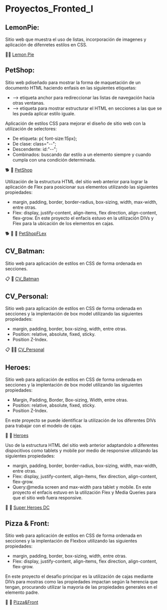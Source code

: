 # Proyectos_Fronted_I
## LemonPie: 
Sitio web que muestra el uso de listas, incorporación de imagenes y aplicación de difenretes estilos en CSS.

🍋🍰 <a href="https://cecigonz.github.io/Fronted_I/LemonPie" target="_blank">Lemon Pie</a> 

## PetShop:
Sitio web pdiseñado para mostrar la forma de maquetación de un documento HTML haciendo enfasis en las siguientes etiquetas:
 * <a> --> etiqueta anchor para redireccionar las listas de navegación hacia otras ventanas.
 * <div> --> etiqueta para mostrar estructurar el HTML en secciones a las que se les pueda aplicar estilo iguale.
Aplicación de estilos CSS para mejorar el diseño de sitio web con la utilización de selectores:
 * De etiqueta: p{ font-size:15px};
 * De clase: class="--";
 * Descendente: id:"--";
 * Combinados: buscando dar estilo a un elemento siempre y cuando cumpla con una condición determinada. 
  
🐕 👜 <a href="https://cecigonz.github.io/Fronted_I/petShop" target="_blank">PetShop</a>
  
Utilización de la estructura HTML del sitio web anterior para lograr la aplicación de Flex para posicionar sus elementos utilizando las siguientes propiedades:
  * margin, padding, border, border-radius, box-sizing, width, max-width, entre otras.
  * Flex: display, justify-content, align-items, flex direction, align-content, flex-grow.
 En este proyecto el enfacis estuvo en la utilización DIVs y Flex para la ubicación de los elementos en cajas.

  🐕 👜 🥘 <a href="https://cecigonz.github.io/Fronted_I/petShopFlex" target="_blank">PetShopFLex</a>
  

## CV_Batman:
Sitio web para aplicación de estilos en CSS de forma ordenada en secciones.

📋 🦇 <a href="https://cecigonz.github.io/Fronted_I/CV_Batman" target="_blank">CV_Batman</a>

## CV_Personal:
Sitio web para aplicación de estilos en CSS de forma ordenada en secciones y la implentación de box model utilizando las siguientes propiedades:
* margin, padding, border, box-sizing, width, entre otras.
* Position: relative, absolute, fixed, sticky.
* Position Z-Index.

📋 👩‍💻 <a href="https://cecigonz.github.io/Fronted_I/CV_Personal" target="_blank">CV_Personal</a>

## Heroes:
Sitio web para aplicación de estilos en CSS de forma ordenada en secciones y la implentación de box model utilizando las siguientes propiedades:
* Margin, Padding, Border, Box-sizing, Width, entre otras.
* Position: relative, absolute, fixed, sticky.
* Position Z-Index.

En este proyecto se puede identificar la utilización de los diferentes DIVs para trabajar con el modelo de cajas.

🦇 🦸 <a href="https://cecigonz.github.io/Fronted_I/Heroes" target="_blank">Heroes</a>

Uso de la estructura HTML del sitio web anterior adaptandolo a diferentes dispocitivos como tablets y mobile por medio de responsive utilizando las siguientes propiedades:
  * margin, padding, border, border-radius, box-sizing, width, max-width, entre otras.
  * Flex: display, justify-content, align-items, flex direction, align-content, flex-grow.
  * Query:@media screen and max-width para tablet y mobile.
 En este proyecto el enfacis estuvo en la utilización Flex y Media Queries para que el sitio web fuera responsive.
 
  🦇 🦸 <a href="https://cecigonz.github.io/Fronted_I/SuperHeroesDC" target="_blank">Super Heroes DC</a>
  
  
## Pizza & Front:
Sitio web para aplicación de estilos en CSS de forma ordenada en secciones y la implentación de Flexbox utilizando las siguientes propiedades:
* margin, padding, border, box-sizing, width, entre otras.
* Flex: display, justify-content, align-items, flex direction, align-content, flex-grow.

En este proyecto el desafio principar es la utilización de cajas mediante DIVs para mostras como las propiedades impactan según la herencia que tengan, procurando utilizar la mayoria de las propiedades generales en el elemento padre.

🍕 🛵 <a href="https://cecigonz.github.io/Fronted_I/Pizza&Front" target="_blank">Pizza&Front</a>
